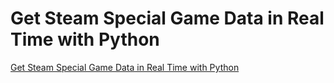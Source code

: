 # Get Steam Special Game Data in Real Time with Python
[Get Steam Special Game Data in Real Time with Python](https://aiwithcloud.com/2022/09/19/get_steam_special_game_data_in_real_time_with_python/)